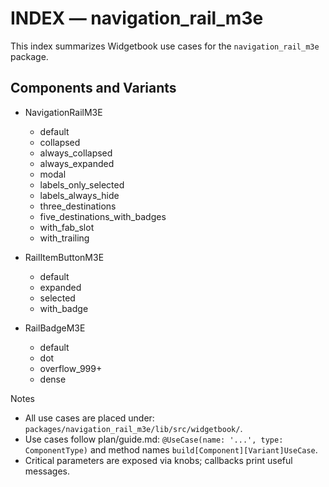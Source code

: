 # INDEX — navigation_rail_m3e

This index summarizes Widgetbook use cases for the `navigation_rail_m3e` package.

## Components and Variants

- NavigationRailM3E
  - default
  - collapsed
  - always_collapsed
  - always_expanded
  - modal
  - labels_only_selected
  - labels_always_hide
  - three_destinations
  - five_destinations_with_badges
  - with_fab_slot
  - with_trailing

- RailItemButtonM3E
  - default
  - expanded
  - selected
  - with_badge

- RailBadgeM3E
  - default
  - dot
  - overflow_999+
  - dense

Notes
- All use cases are placed under: `packages/navigation_rail_m3e/lib/src/widgetbook/`.
- Use cases follow plan/guide.md: `@UseCase(name: '...', type: ComponentType)` and method names `build[Component][Variant]UseCase`.
- Critical parameters are exposed via knobs; callbacks print useful messages.
